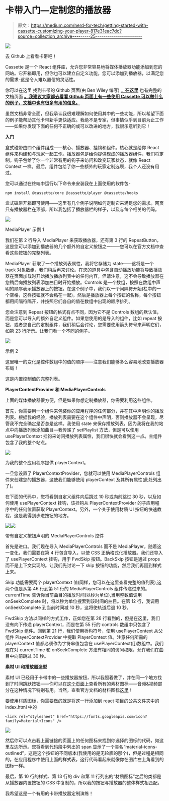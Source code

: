 # 卡带入门—定制您的播放器

> 原文：<https://medium.com/nerd-for-tech/getting-started-with-cassette-customizing-your-player-817e31eac7dc?source=collection_archive---------25----------------------->

![](img/50a98f45897edb7e7e88915dedcd4170.png)

去 Github 上看看卡带吧！

Cassette 是一个 React 组件库，允许您非常容易地将媒体播放器功能添加到您的网站。它开箱即用，但你也可以建立自定义功能，您可以添加到播放器，以满足您的需求-这是令人难以置信的灵活性。

你可以在这里 找到卡带的 Github 页面(由 Ben Wiley 编写) [**，在这里**](https://github.com/benwiley4000/cassette) 也有完整的文档页面 [**。我建议大家都去看看 Github 页面上有一些使用 Cassette 可以做什么的例子，文档中也有很多有用的信息。**](https://benwiley4000.github.io/cassette/styleguide/)

虽然文档非常全面，但我承认我很难理解如何使用其中的一些功能，所以希望下面的例子能帮助其他卡带新手更快适应。我绝不是专家，但事情似乎到目前为止工作——如果你发现下面的任何不正确的或可以改进的地方，我很乐意听到它！

**入门**

盒式磁带由四个组件组成——核心、播放器、挂钩和组件。核心就是给你 React 组件来构建和与玩家一起工作。播放器包是给你提供现成的播放器组件，我们将定制。钩子包给了你一个非常有用的钩子来访问和改变玩家状态，就像 React Context 一样。最后，组件包给了你一些额外的玩家定制选项，我个人还没有用过。

您可以通过在终端中运行以下命令来安装我在上面使用的软件包-

```
npm install @cassette/core @cassette/player @cassette/hooks 
```

盒式磁带开箱即可使用——这里有几个例子说明如何定制它来满足您的需求。网页只有播放器栏在顶部，所以我包括了播放器栏的样子，以及与每个相关的代码。

![](img/f1d92efa8a3d661e345ba70799784bf1.png)

MediaPlayer 示例 1

我们在第 2 行导入 MediaPlayer 来获取播放器，还有第 3 行的 RepeatButton，这是您可以添加到播放器的几个额外的自定义按钮之一——您可以在官方文档中查看这些按钮的完整列表。

MediaPlayer 获取了一个播放列表属性，我将它存储为 state——这将是一个 track 对象数组，我们稍后再来讨论。在您的道具中包含自动播放功能将导致播放器在页面加载时开始播放播放列表中的任何内容，但请注意，这不会导致播放器在您稍后向播放列表添加曲目时开始播放。Controls 是一个数组，按照在数组中声明的顺序表示播放器上的按钮。在这个例子中，我们以一个间隔符开始(栏中的一个空格，这样按钮就不会粘在一起)，然后是播放器上每个按钮的名称，每个按钮都用间隔符隔开，并按照它们各自的值在数组中出现的顺序排列。

您会注意到 Repeat 按钮的格式有点不同，因为它不是 Controls 数组的默认值，而是您可以导入的额外自定义组件。如果您使用的是导入的组件，比如 repeat 按钮，或者您自己的定制组件，我们稍后会讨论，您需要使用箭头符号来声明它们，如第 23 行所示。让我们看一个不同的例子。

![](img/1133ccae52650ac190c845262bd2319e.png)

示例 2

这里唯一的变化是控件数组中的值的顺序——注意我们能够多么容易地改变播放器布局！

这是内置控制值的完整列表。

**PlayerContextProvider 和 MediaPlayerControls**

上面的媒体播放器很方便，但是如果你想定制播放器，你需要利用这些组件。

首先，你需要用一个<playercontextprovider playlist="{playlist}">组件来包装你的应用程序的任何部分，并在其中声明你的播放列表。根据我的经验，播放列表需要在这个组件中声明，否则播放器不会呈现，尽管我不完全确定是否总是这样。我使用 state 来保存播放列表，因为我将在我的站点中向播放列表添加曲目—我传递了 setPlaylist 方法，但是可以使用 usePlayerContext 挂钩来访问播放列表属性，我们很快就会看到这一点。主组件包含了我的整个站点。</playercontextprovider>

![](img/2876b5dca3aa25e460b4d1c6f57f299a.png)

为我的整个应用程序提供 playerContext。

一旦您设置了 PlayerContextProvider，您就可以使用 MediaPlayerControls 组件来创建您的播放器，这使我们能够使用 playerContext 及其所有属性(此处列出了)。

在下面的代码中，您将看到自定义组件向后跳过 10 秒或向前跳过 30 秒，以及如何使用 usePlayerContext 挂钩，该挂钩从 PlayerContextProvider 的子应用程序中的任何位置获取 PlayerContext。另外，一个关于使用材质 UI 按钮的快速教程，这是我得到步进按钮的地方。

![](img/04e5f1bf8c9c28a4d55a388f4ee351d6.png)![](img/9edd7da59196ec28b7c3a083b54ffc04.png)

带有自定义按钮声明的 MediaPlayerControls 控件

首先是进口。我们现在导入 MediaPlayerControls 而不是 MediaPlayer，随着这一变化，我们需要在第 4 行包含导入，以使 CSS 正确格式化播放器。我们还导入了 usePlayerContext 挂钩，用于 FwdSkip 按钮。BackSkip 按钮是通过 props 而不是上下文实现的。让我们先讨论一下 skip 按钮的功能，然后我们再回到样式上来。

Skip 功能需要两个 playerContext 值(同样，您可以在这里查看完整的值列表),这两个值是从第 46 行到第 51 行的 MediaPlayerControls 组件传递过来的。currentTime 告诉你当前曲目的播放时间(以秒为单位),当用整数值调用 onSeekComplete 时，将以秒为单位搜索到该时间的曲目。在第 12 行，我调用 onSeekComplete 到当前时间减 10 秒，这将使轨道后退 10 秒。

FwdSkip 方法以同样的方式工作，正如您在第 26 行看到的，但是在这里，我们没有向下传递 playerContext，而是在第 55 行的 controls 数组中只包含了 FwdSkip 组件。回到第 21 行，我们使用析构符号，使用 usePlayerContext 从父组件 PlayerContextProvider 中提取 PlayerContext 值。注意任何所需的 playerContext 值都必须作为字符串值包含在 usePlayerContext([])数组中。我们现在对 currentTime 和 onSeekComplete 方法有相同的访问权限，允许我们在曲目中向前跳过 30 秒。

**素材 UI 和播放器造型**

素材 UI 已经用于卡带中的一些播放器按钮，所以我照着做了，并在同一个地方找到了时间跳跃按钮——你可以在[这个页面](https://fonts.google.com/icons)上查看所有的素材图标——音频&视频部分在这种情况下特别有用。当然，查看官方文档的材料图标[这里](https://material-ui.com/components/icons/)！

要使用材质图标，你需要做的就是将这一行添加到 react 项目的公共文件夹中的 index.html 中的

```
<link rel="stylesheet" href="https://fonts.googleapis.com/icon?family=Material+Icons" />
```

![](img/a247db7088502609ec67048e13362189.png)

然后你可以点击我上面链接的页面上的任何图标来找到你选择的图标的代码，如这里左边所示。您将看到代码段中列出的 span 显示了一个类名“material-icons-outlined”，这是这个按钮的不同版本(我使用的是无轮廓的那个)，但是过程是相同的。在应用程序中使用上面的样式表，这行代码看起来就像你在图片左上角看到的图标一样。

最后，第 10 行的样式、第 13 行的 div 和第 11 行列出的“材质图标”之后的类都是从播放器内置按钮的 CSS 中复制的，所以我的按钮与播放器的整体样式相匹配。

我希望这是一个有用的卡带播放器定制演练！